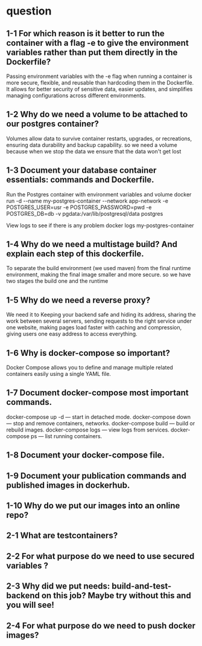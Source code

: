 # question

## 1-1 For which reason is it better to run the container with a flag -e to give the environment variables rather than put them directly in the Dockerfile?
 Passing environment variables with the -e flag when running a container is more secure, flexible, and reusable than hardcoding them in the Dockerfile. It allows for better security of sensitive data, easier updates, and simplifies managing configurations across different environments.

## 1-2 Why do we need a volume to be attached to our postgres container?
Volumes allow data to survive container restarts, upgrades, or recreations, ensuring data durability and backup capability.
so  we need a volume because when we stop the data we ensure that the data won't get lost

## 1-3 Document your database container essentials: commands and Dockerfile.
Run the Postgres container with environment variables and volume
docker run -d --name my-postgres-container --network app-network -e POSTGRES_USER=usr -e POSTGRES_PASSWORD=pwd -e POSTGRES_DB=db -v pgdata:/var/lib/postgresql/data postgres

View logs to see if there is any problem
docker logs my-postgres-container


## 1-4 Why do we need a multistage build? And explain each step of this dockerfile.
To separate the build environment (we used maven) from the final runtime environment, making the final image smaller and more secure. so we have two stages the build one and the runtime

## 1-5 Why do we need a reverse proxy?
We need it to Keeping your backend safe and hiding its address, sharing the work between several servers,
sending requests to the right service under one website, making pages load faster with caching and compression, giving users one easy address to access everything.

## 1-6 Why is docker-compose so important?
Docker Compose allows you to define and manage multiple related containers easily using a single YAML file.

## 1-7 Document docker-compose most important commands.
docker-compose up -d — start in detached mode.
docker-compose down — stop and remove containers, networks.
docker-compose build — build or rebuild images.
docker-compose logs — view logs from services.
docker-compose ps — list running containers.

## 1-8 Document your docker-compose file.

## 1-9 Document your publication commands and published images in dockerhub.

## 1-10 Why do we put our images into an online repo?

## 2-1 What are testcontainers?

## 2-2 For what purpose do we need to use secured variables ?

## 2-3 Why did we put needs: build-and-test-backend on this job? Maybe try without this and you will see!

## 2-4 For what purpose do we need to push docker images?
